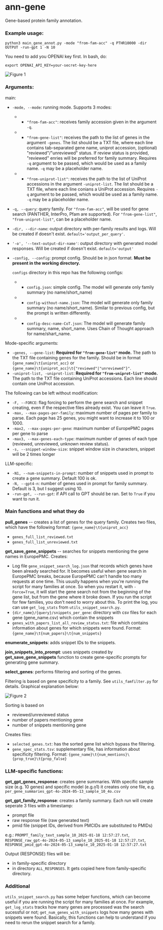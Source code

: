 # ann-gene

Gene-based protein family annotation.

### Example usage:

```python3 main_gene_annot.py -mode "from-fam-acc" -q PTHR10000 -dir OUTPUT -run-gpt 1 -N 10```

You need to add you OPENAI key first. In bash, do:

```export OPENAI_API_KEY=your-secret-key-here```

![Figure 1](./1.jpg)

### Arguments:

main:
* ```-mode, --mode```: running mode. Supports 3 modes:
  * * ```"from-fam-acc"```: receives family accession given in the argument ```-q```.
  * * ```"from-gene-list"```: receives the path to the list of genes in the argument ```-genes```. The list should be a TXT file, where each line contains tab-separated gene name, uniprot accession, (optional) "reviewed"/"unreviewed" status. If review status is provided, "reviewed" enries will be preferred for family summary. Requires ```-q``` argument to be passed, which would be used as a family name. ```-q``` may be a placeholder name.
  * * ```"from-uniprot-list"```: receives the path to the list of UniProt accessions in the argument ```-uniprot-list```. The list should be a TXT file, where each line conians a UniProt accession. Requires ```-q``` argument to be passed, which would be used as a family name. ```-q``` may be a placeholder name.

* ```-q, --query```: query family. For ```"from-fam-acc"```, will be used for gene search (PANTHER, InterPro, Pfam are supported). For ```"from-gene-list"```, ```"from-uniprot-list"```, can be a placeholder name.
* ```-dir, --dir-name```: output directory with per-family results and logs. Will be created if doesn't exist. ```default='output_per_query'```.
* ```'-o', '--text-output-dir-name'```: output directory with generated model responses. Will be created if doesn't exist. ```default='output'```
* ```-config, --config```: prompt config. Should be in json format. **Must be present in the working directory.**
  
  ```configs``` directory in this repo has the following configs:
  * * ```config.json```: simple config. The model will generate only family summary (no name/short_name)
  * * ```config-without-name.json```:  The model will generate only family summary (no name/short_name). Similar to previous config, but the prompt is written differently.
  * * ```config-desc-name-CoT.json```:  The model will generate family summary, name, short_name. Uses Chain of Thought approach for name/shart_name.
   
Mode-specific arguments:
* ```-genes, --gene-list```: **Required for ```"from-gene-list"``` mode.** The path to the TXT file containing genes for the family. Should be in format ```{gene_name}\t{uniprot_acc}``` or ```{gene_name}\t{uniprot_acc}\t{"reviewed"|"unreviewed"}"```.
* ```-uniprot-list, -uniprot-list```: **Required for ```"from-uniprot-list"``` mode.** The path to the TXT file containing UniProt accessions. Each line should contain one UniProt accession. 

The following can be left without modification:
* ```-F, --FORCE```: flag forcing to perform the gene search and snippet creating, even if the respective files already exist. You can leave it ```True```.
* ```-max, --max-pages-per-family```: maximum number of pages per family to parse. Each page has 25 genes, you might want to increase it to 100 or 1000.
* ```-max2, --max-pages-per-gene```: maximum number of EuropePMC pages per gene to parse
* ```-max3, --max-genes-each-type```: maximum number of genes of each type (reviewed, unreviewed, unknown review status).
* ```-s, --snippet-window-size```: snippet window size in characters, snippet will be 2 times longer

LLM-specific:
* ```-N1, --num-snippets-in-prompt```: number of snippets used in prompt to create a gene summary. Default 100 is ok.
* ```-N, --gpt4-n```: number of genes used in prompt for family summary. Default is 3, but I suggest using 10.
* ```-run-gpt, --run-gpt```: if API call to GPT should be ran. Set to ```True``` if you want to run it.

### Main functions and what they do

**pull_genes** -- creates a list of genes for the query family. Creates two files, which have the following format: ```{gene_name}\t{uniprot_acc}```
* ```genes_full_list_reviewed.txt```
* ```genes_full_list_unreviewed.txt```
  
**get_save_gene_snippets** -- searches for snippets mentioning the gene names in EuropePMC. Creates:
* Log file ```gene_snippet_search_log.json``` that records which genes have been already searched for. It becomes useful when gene search in EuropePMC breaks, because EuropePMC can't handle too many requests at one time. This ususlly happens when you're running the script for many families at once. So when you restart it, with ```-Force=True```, it will start the gene search not from the beginning of the gene list, but from the gene where it broke down. If you run the script for few families, you don't need to worry about this. To print the log, you can use ```get_log_stats``` from ```utils_snippet_search.py```.
* ```{dir_name}/{query}/snippets_per_gene```: directory with csv files for each gene (gene_name.csv) which contain the snippets
* ```genes_with_papers_list_all_review_status.txt```: file which contains information about genes for which snippets were found. Format: ```{gene_name}\t{num_papers}\t{num_snippets}```

**enumerate_snippets**: adds snippet IDs to the snippets.

**join_snippets_into_prompt**: uses snippets created by **get_save_gene_snippets** function to create gene-specific prompts for generating gene summary.

**select_genes**: performs filtering and sorting of the genes. 

Filtering is based on gene specificity to a family. See ```utils_famfilter.py``` for details. Graphical explanation below:

![Figure 2](./2.jpg)

Sorting is based on
* reviewed/unreviewed status
* number of papers mentioning gene
* number of snippets mentioning gene

Creates files:
* ```selected_genes.txt```: has the sorted gene list which bypass the filtering.
* ```gene_spec_stats.tsv```: supplementary file, has information about specificity filtering. Format: ```{gene_name}\t{num_mentions}\{prop_true}\t{prop_false}```


### LLM-specific functions:

**get_gpt_genes_response**: creates gene summaries. With specific sample size (e.g. 10 genes) and specific model (e.g.o1) it creates only one file, e.g. ```per_gene_summaries_gpt-4o-2024-05-13_sample_10_4o.csv```

**get_gpt_family_response**: creates a family summary. Each run will create seperate 3 files with a timestamp:
* prompt file
* raw response file (raw generated text)
* pmid file (snippet IDs, derived from PMCIDs are substituted to PMIDs)

e.g.: ```PROMPT_family_text_sample_10_2025-01-18 12:57:27.txt```, ```RESPONSE_raw_gpt-4o-2024-05-13_sample_10_2025-01-18 12:57:27.txt```, ```RESPONSE_pmid_gpt-4o-2024-05-13_sample_10_2025-01-18 12:57:27.txt```

Output (RESPONSE) files will be:
* in family-specific directory
* in directory ```ALL_RESPONSES```. It gets copied here from family-specific directory.

### Additional

```utils_snippet_search.py``` has some helper functions, which can become useful if you are running the script for many families at once. For example, ```get_log_stats``` tracks how many genes are processed was the search sucessful or not; ```get_num_genes_with_snippets``` logs how many genes with snippets were found. Basically, this functions can help to understand if you need to rerun the snippet search for a family.

 
